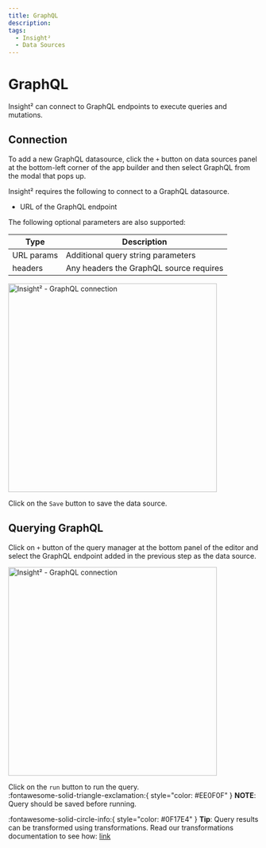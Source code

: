 ```yaml
---
title: GraphQL
description: 
tags:
  - Insight²
  - Data Sources
---
```


# GraphQL


Insight² can connect to GraphQL endpoints to execute queries and mutations.

## Connection

To add a new GraphQL datasource, click the `+` button on  data sources panel at the bottom-left corner of the app builder and then select GraphQL from the modal that pops up.

Insight² requires the following to connect to a GraphQL datasource.

- URL of the GraphQL endpoint

The following optional parameters are also supported:

   | Type         | Description |
   | -----------  | ----------- |
   | URL params   | Additional query string parameters|
   | headers      | Any headers the GraphQL source requires|



<img class="screenshot-full" src="/_images/insight2/datasource-reference/graphql/add-source.gif" alt="Insight² - GraphQL connection" height="420"/>

Click on the `Save` button to save the data source.

## Querying GraphQL
Click on `+` button of the query manager at the bottom panel of the editor and select the GraphQL endpoint added in the previous step as the data source.

<img class="screenshot-full" src="/_images/insight2/datasource-reference/graphql-query.png" alt="Insight² - GraphQL connection" height="420"/>

Click on the `run` button to run the query.<br>
:fontawesome-solid-triangle-exclamation:{ style="color: #EE0F0F" } **NOTE**: Query should be saved before running.

:fontawesome-solid-circle-info:{ style="color: #0F17E4" } **Tip**:
Query results can be transformed using transformations. Read our transformations documentation to see how: [link](/insight2/tutorial/transformations/)
